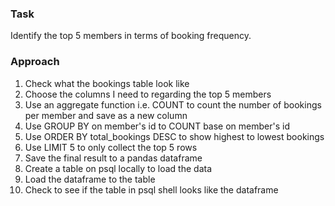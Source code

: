 ### Task

Identify the top 5 members in terms of booking frequency.

### Approach

1. Check what the bookings table look like
2. Choose the columns I need to regarding the top 5 members
3. Use an aggregate function i.e. COUNT to count the number of bookings per member and save as a new column
4. Use GROUP BY on member's id to COUNT base on member's id
5. Use ORDER BY total_bookings DESC to show highest to lowest bookings
6. Use LIMIT 5 to only collect the top 5 rows
7. Save the final result to a pandas dataframe
8. Create a table on psql locally to load the data
9. Load the dataframe to the table
10. Check to see if the table in psql shell looks like the dataframe